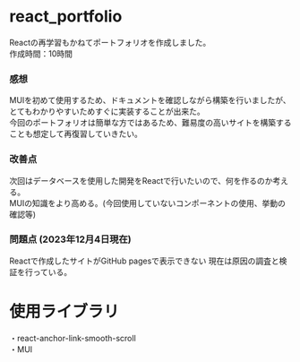 # react_portfolio
Reactの再学習もかねてポートフォリオを作成しました。<br>
作成時間：10時間<br>
### 感想<br>
MUIを初めて使用するため、ドキュメントを確認しながら構築を行いましたが、とてもわかりやすいためすぐに実装することが出来た。<br>
今回のポートフォリオは簡単な方ではあるため、難易度の高いサイトを構築することも想定して再復習していきたい。<br>
### 改善点<br>
次回はデータベースを使用した開発をReactで行いたいので、何を作るのか考える。<br>
MUIの知識をより高める。(今回使用していないコンポーネントの使用、挙動の確認等)<br>

### 問題点 (2023年12月4日現在)<br>
Reactで作成したサイトがGitHub pagesで表示できない
現在は原因の調査と検証を行っている。

# 使用ライブラリ
・react-anchor-link-smooth-scroll<br>
・MUI<br>

